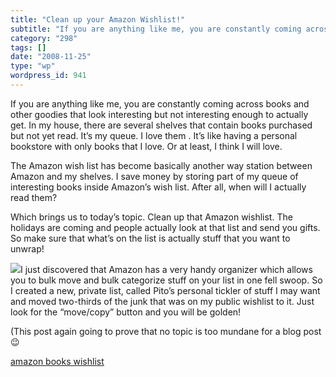 ```yaml
---
title: "Clean up your Amazon Wishlist!"
subtitle: "If you are anything like me, you are constantly coming across books and other goodies that look inte..."
category: "298"
tags: []
date: "2008-11-25"
type: "wp"
wordpress_id: 941
---
```

If you are anything like me, you are constantly coming across books and other goodies that look interesting but not interesting enough to actually get. 
In my house, there are several shelves that contain books purchased but not yet read. It’s my queue. I love them . It’s like having a personal bookstore with only books that I love. Or at least, I think I will love. 

The Amazon wish list has become basically another way station between Amazon and my shelves. I save money by storing part of my queue of interesting books inside Amazon’s wish list. After all, when will I actually read them?

Which brings us to today’s topic. Clean up that Amazon wishlist. The holidays are coming and people actually look at that list and send you gifts. So make sure that what’s on the list is actually stuff that you want to unwrap!

![](https://i0.wp.com/s3.media.squarespace.com/production/1075723/12829350/wp-content/uploads/2008/11/picture-1.jpg?w=584)I just discovered that Amazon has a very handy organizer which allows you to bulk move and bulk categorize stuff on your list in one fell swoop. So I created a new, private list, called Pito’s personal tickler of stuff I may want and moved two-thirds of the junk that was on my public wishlist to it. Just look for the “move/copy” button and you will be golden!

(This post again going to prove that no topic is too mundane for a blog post 😉

[amazon books wishlist](http://technorati.com/tag/amazon%20books%20wishlist)